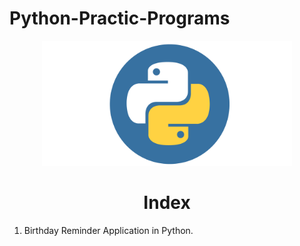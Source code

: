 # Python-Practic-Programs
<p align="center"> <img src="Python.png" alt="Python" width="400" height="200"/> </p>
<h1 align="center"> Index </h1>

1) Birthday Reminder Application in Python.
